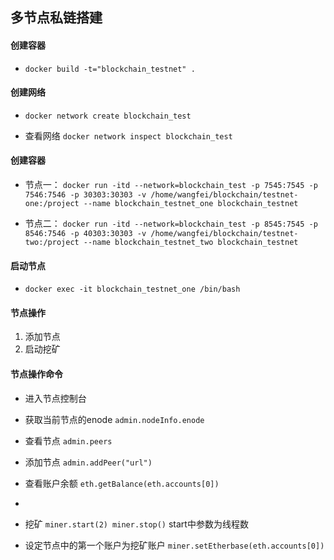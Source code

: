 ## 多节点私链搭建

#### 创建容器

- ``` docker build -t="blockchain_testnet" . ```

#### 创建网络

- ``` docker network create blockchain_test ```

- 查看网络 ``` docker network inspect blockchain_test ```

#### 创建容器

- 节点一：
  ``` docker run -itd --network=blockchain_test -p 7545:7545 -p 7546:7546 -p 30303:30303 -v /home/wangfei/blockchain/testnet-one:/project --name blockchain_testnet_one blockchain_testnet ```

- 节点二：
  ``` docker run -itd --network=blockchain_test -p 8545:7545 -p 8546:7546 -p 40303:30303 -v /home/wangfei/blockchain/testnet-two:/project --name blockchain_testnet_two blockchain_testnet ```

#### 启动节点

- ``` docker exec -it blockchain_testnet_one /bin/bash ```

#### 节点操作

1. 添加节点
2. 启动挖矿

#### 节点操作命令

- 进入节点控制台
- 获取当前节点的enode ``` admin.nodeInfo.enode ```
- 查看节点 ``` admin.peers ```
- 添加节点 ``` admin.addPeer("url") ```

- 查看账户余额 ``` eth.getBalance(eth.accounts[0]) ```
-
- 挖矿 ``` miner.start(2) miner.stop() ``` start中参数为线程数
- 设定节点中的第一个账户为挖矿账户 ``` miner.setEtherbase(eth.accounts[0]) ```



